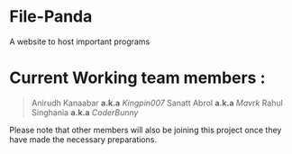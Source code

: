 # File-Panda
A website to host important programs

# Current Working team members :
>Anirudh Kanaabar **a.k.a** *Kingpin007*
>Sanatt Abrol **a.k.a** *Mavrk*
>Rahul Singhania **a.k.a** *CoderBunny*

Please note that other members will also be joining this project
once they have made the necessary preparations.
